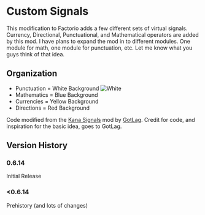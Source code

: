 # Custom Signals #
This modification to Factorio adds a few different sets of virtual signals. Currency, Directional, Punctuational, and Mathematical operators are added by this mod. I have plans to expand the mod in to different modules. One module for math, one module for punctuation, etc. Let me know what you guys think of that idea.

## Organization ##
+ Punctuation = White Background ![White](http://i.imgur.com/FphYuiu.png)
+ Mathematics = Blue Background
+ Currencies = Yellow Background
+ Directions = Red Background

Code modified from the [Kana Signals](https://mods.factorio.com/mods/GotLag/Kana%20Signals) mod by [GotLag](https://mods.factorio.com/mods/GotLag). Credit for code, and inspiration for the basic idea, goes to GotLag.

## Version History ##
### 0.6.14 ###
Initial Release
### <0.6.14 ###
Prehistory (and lots of changes)
